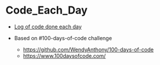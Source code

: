 # Code_Each_Day

- [Log of code done each day](https://github.com/WendyAnthony/Code_Each_Day/blob/master/Code-Projects-2020.md)

- Based on #100-days-of-code challenge 
  - https://github.com/WendyAnthony/100-days-of-code
  - https://www.100daysofcode.com/
